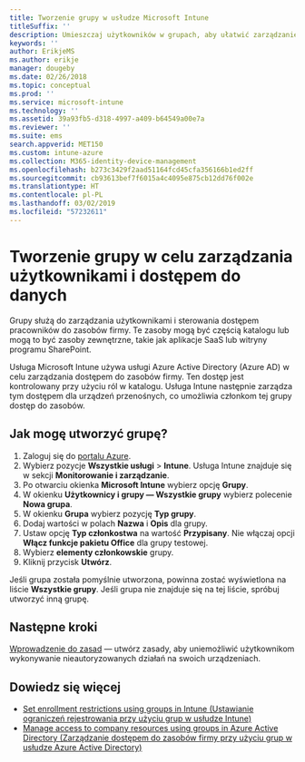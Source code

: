 ```yaml
---
title: Tworzenie grupy w usłudze Microsoft Intune
titleSuffix: ''
description: Umieszczaj użytkowników w grupach, aby ułatwić zarządzanie zasadami i aplikacjami, do których mogą uzyskiwać dostęp.
keywords: ''
author: ErikjeMS
ms.author: erikje
manager: dougeby
ms.date: 02/26/2018
ms.topic: conceptual
ms.prod: ''
ms.service: microsoft-intune
ms.technology: ''
ms.assetid: 39a93fb5-d318-4997-a409-b64549a00e7a
ms.reviewer: ''
ms.suite: ems
search.appverid: MET150
ms.custom: intune-azure
ms.collection: M365-identity-device-management
ms.openlocfilehash: b273c3429f2aad51164fcd45cfa356166b1ed2ff
ms.sourcegitcommit: cb93613bef7f6015a4c4095e875cb12dd76f002e
ms.translationtype: HT
ms.contentlocale: pl-PL
ms.lasthandoff: 03/02/2019
ms.locfileid: "57232611"
---
```

# <a name="create-a-group-to-manage-your-users-and-data-access"></a>Tworzenie grupy w celu zarządzania użytkownikami i dostępem do danych

Grupy służą do zarządzania użytkownikami i sterowania dostępem pracowników do zasobów firmy. Te zasoby mogą być częścią katalogu lub mogą to być zasoby zewnętrzne, takie jak aplikacje SaaS lub witryny programu SharePoint.

Usługa Microsoft Intune używa usługi Azure Active Directory (Azure AD) w celu zarządzania dostępem do zasobów firmy. Ten dostęp jest kontrolowany przy użyciu ról w katalogu. Usługa Intune następnie zarządza tym dostępem dla urządzeń przenośnych, co umożliwia członkom tej grupy dostęp do zasobów.

## <a name="how-do-i-create-a-group"></a>Jak mogę utworzyć grupę?

1. Zaloguj się do [portalu Azure](https://portal.azure.com).
2. Wybierz pozycje **Wszystkie usługi** > **Intune**. Usługa Intune znajduje się w sekcji **Monitorowanie i zarządzanie**.
3. Po otwarciu okienka **Microsoft Intune** wybierz opcję **Grupy**.
4. W okienku **Użytkownicy i grupy — Wszystkie grupy** wybierz polecenie **Nowa grupa**.
5. W okienku **Grupa** wybierz pozycję **Typ grupy**.
5. Dodaj wartości w polach **Nazwa** i **Opis** dla grupy.
6. Ustaw opcję **Typ członkostwa** na wartość **Przypisany**. Nie włączaj opcji **Włącz funkcje pakietu Office** dla grupy testowej.
7. Wybierz **elementy członkowskie** grupy.
7. Kliknij przycisk **Utwórz**.

Jeśli grupa została pomyślnie utworzona, powinna zostać wyświetlona na liście **Wszystkie grupy**. Jeśli grupa nie znajduje się na tej liście, spróbuj utworzyć inną grupę.

## <a name="next-steps"></a>Następne kroki

[Wprowadzenie do zasad](get-started-policies.md) — utwórz zasady, aby uniemożliwić użytkownikom wykonywanie nieautoryzowanych działań na swoich urządzeniach.

## <a name="learn-more"></a>Dowiedz się więcej

* [Set enrollment restrictions using groups in Intune (Ustawianie ograniczeń rejestrowania przy użyciu grup w usłudze Intune)](groups-add.md)
* [Manage access to company resources using groups in Azure Active Directory (Zarządzanie dostępem do zasobów firmy przy użyciu grup w usłudze Azure Active Directory)](https://docs.microsoft.com/azure/active-directory/active-directory-manage-groups)
